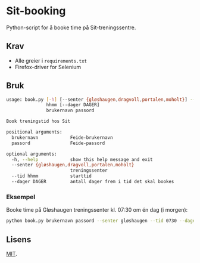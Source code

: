 # Sit-booking

Python-script for å booke time på Sit-treningssentre.

## Krav

- Alle greier i `requirements.txt`
- Firefox-driver for Selenium

## Bruk

```sh
usage: book.py [-h] [--senter {gløshaugen,dragvoll,portalen,moholt}] --tid
               hhmm [--dager DAGER]
               brukernavn passord

Book treningstid hos Sit

positional arguments:
  brukernavn            Feide-brukernavn
  passord               Feide-passord

optional arguments:
  -h, --help            show this help message and exit
  --senter {gløshaugen,dragvoll,portalen,moholt}
                        treningssenter
  --tid hhmm            starttid
  --dager DAGER         antall dager frem i tid det skal bookes
```

### Eksempel

Booke time på Gløshaugen treningssenter kl. 07:30 om én dag (i morgen):
```sh
python book.py brukernavn passord --senter gløshaugen --tid 0730 --dager 1
```

## Lisens

[MIT](LICENSE).